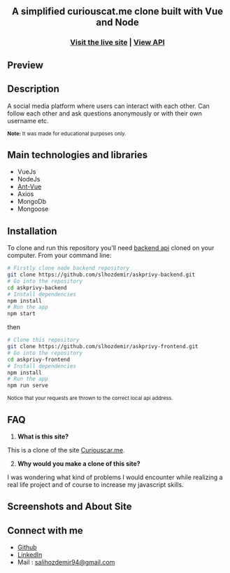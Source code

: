 <h2 align="center">A simplified curiouscat.me clone built with Vue and Node</h2>

<h3 align="center">
  <a href="http://www.askprivy.com/">Visit the live site</a> |
  <a href="https://github.com/slhozdemir/askprivy-backend">View API</a>
</h3>

## Preview

## Description
A social media platform where users can interact with each other. Can follow each other and ask questions anonymously or with their own username etc.

<small> **Note:** It was made for educational purposes only.</small>

## Main technologies and libraries

- VueJs 
- NodeJs 
- [Ant-Vue](https://www.antdv.com/)
- Axios
- MongoDb
- Mongoose

## Installation

To clone and run this repository you'll need [backend api](https://github.com/slhozdemir/askprivy-backend) cloned on your computer. From your command line:

```bash
# Firstly clone node backend repository
git clone https://github.com/slhozdemir/askprivy-backend.git
# Go into the repository
cd askprivy-backend
# Install dependencies
npm install
# Run the app
npm start
```
then
```bash
# Clone this repository
git clone https://github.com/slhozdemir/askprivy-frontend.git
# Go into the repository
cd askprivy-frontend
# Install dependencies
npm install
# Run the app
npm run serve
```
<small>Notice that your requests are thrown to the correct local api address.</small>

## FAQ
1. **What is this site?**

This is a clone of the site [Curiouscar.me](https://curiouscat.me). 

2. **Why would you make a clone of this site?**

I was wondering what kind of problems I would encounter while realizing a real life project and of course to increase my javascript skills.

## Screenshots and About Site

<!-- <p>
<img src="https://user-images.githubusercontent.com/35039342/55468409-ef956b80-5620-11e9-9906-7e8ca89b4b49.png" alt="feed example" width = "400" >
</p> -->

## Connect with me

- [Github](https://github.com/slhozdemir)
- [LinkedIn](https://www.linkedin.com/in/salihozdemr)
- Mail : salihozdemir94@gmail.com 

